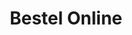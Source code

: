 ---
type: "Shop"
language: "NL"
title: "Bestel Online"
linkText: "Bestel hier"
priceTag: "Prijs:"
totalTag: "Totaal:"
proceedText: "Verder"
nameTag: "Uw Naam"
namePlaceholder: "bv. Claude Debussy"
addressTag: " Uw Adres: "
subject: "Informatie bestelling"
addressPlaceholder: "bv. Avenue du Bois de Boulogne 80, 75016 Paris, France"
disclaimer: "Als u een keuze heeft gemaakt, klik dan 'Verder'. We genereren een berichtje om samen te bekijken hoe de bestelling geleverd zal worden - via post, bij een concert, of gewoon aan huis geleverd door een van ons... Na onze reactie kan u dan desgewenst een overschrijving doen."
greeting: "Beste Four Aces,"
order: "Ik dacht er aan het volgende te bestellen:"
odysseeProduct: "cd Odyssee"
odysseePrice: 20
forAcesProduct: "cd For Aces"
forAcesPrice: 20
tabulaRasaProduct: "cd Tabula Rasa"
tabulaRasaPrice: 20
puzzleProduct: "puzzel Tabula Rasa"
puzzlePrice: 35
combo1Product: "puzzel Tabula Rasa + cd Tabula Rasa"
combo1Price: 50
combo2Product: "cd Odyssee + cd For Aces + cd Tabula Rasa"
combo2Price: 50
total: "voor een totaalbedrag van "
address: " Het leveradres zou het volgende zijn:"
shippingCost: "Hoe zouden we het beste de de bestelling tot bij mij krijgen?"
account: "Bij overeenkomst zou ik dan het nodige bedrag kunnen storten op rekeningnummer IBAN BE12 3456 7890 1234."
goodbye: "Groetjes,"
tracksTitle: "Nummers"
odysseeTracks: "
1. Bluezilian - Clarice Assad;
2. Introduction - Luigi Boccherini;
3. Fandango - Luigi Boccherini;
4. Summa - Arvo Pärt;
5. Allegro Moderato, Brandenburg Concerto No.3 - JS Bach;
6. Feast for Tantalus - Atanas Ourkouzounov;
7. Quiccan - Andrew York;
8. Swan Lake - Pyotr Ilyich Tchaikovsky;
9. Crisantemi - Giacomo Puccini;
10. Cancion del Mariachi - Traditional;
"
forAcesTracks: "
1. Ouverture - Harry Sacksioni;
2. Letters from Zedelghem, Three Memories - Adam Clarke;
3. Murmurs on a Rooftop, Three Memories - Adam Clarke;
4. Scene through a Looking Glass, Three Memories - Adam Clarke;
5. Introduzione, Nelle Regioni del Sogno - Nuccio d'Angelo;
6. Introduzione, Tema e Contrappunti - Nuccio d'Angelo;
7. Droplet - Menno Buggenhout, Inti De Maet;
8. Aqua Cenas - Patrick Roux;
9. Ace of Diamonds, Four Aces Suite - Nejc Kuhar;
10. Ace of Spades, Four Aces Suite - Nejc Kuhar;
11. Ace of Hearts, Four Aces Suite - Nejc Kuhar;
12. Ace of Clubs, Four Aces Suite - Nejc Kuhar;
13. The Dream of Kaillash - Johannes Möller;
14. From Narito Airport to Tokyo Station, Tokyo - Alain Selhorst;
15. Garden of Pureness, Tokyo - Alain Selhorst;
16. The City, Tokyo - Alain Selhorst;
17. Homonji Temple, Tokyo - Alain Selhorst;
18. From Tokyo Station to Haneda Airport, Tokyo - Alain Selhorst;
19. D.A.N.Z.A - Clarice Assad;
"
tabulaRasaTracks: "
1. Allegro con Spirito, Sonata voor 2 Pianos in D majeur - WA Mozart;
2. Impromptu in B-flat minor - Aleksandr Scriabin;
3. Pagodes, Estampes - Claude Debussy;
4. La soirée dans Grenade, Estampes - Claude Debussy;
5. Jardins sous la pluie, Estampes - Claude Debussy;
6. Fuga, Concerto voor 2 Klavecimbels in C majeur - JS Bach;
7. Scherzo n° 2 in B-flat minor - Frédéric Chopin;
8. Prelude n° 4 in D majeur: Andante Cantabile - Sergei Rachmaninoff;
9. Prelude n° 5 in G mineur: Alla marcia - Sergei Rachmaninoff;
10. Prelude, Carmen Suite - Georges Bizet;
11. Aragonaise, Carmen Suite - Georges Bizet;
12. Habanera, Carmen Suite - Georges Bizet;
13. Intermezzo, Carmen Suite - Georges Bizet;
14. Final, Carmen Suite - Georges Bizet;
15. Alla Turca, Sonata voor piano in A major - WA Mozart;
"
puzzleInfo: "Legpuzzel album hoes, schilderij David Van Heek, met 1000 stukjes."
---
